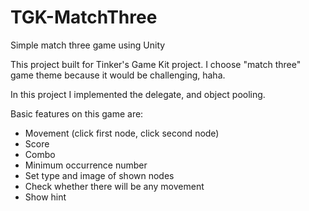 TGK-MatchThree
==============

Simple match three game using Unity

This project built for Tinker's Game Kit project. I choose "match three" game theme because it would be challenging, haha.

In this project I implemented the delegate, and object pooling.

Basic features on this game are:
- Movement (click first node, click second node)
- Score
- Combo
- Minimum occurrence number
- Set type and image of shown nodes
- Check whether there will be any movement
- Show hint